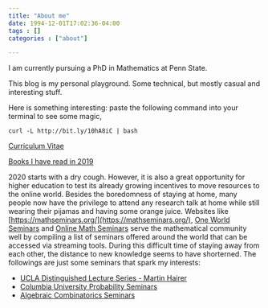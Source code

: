 ```yaml
---
title: "About me"
date: 1994-12-01T17:02:36-04:00
tags : []
categories : ["about"]

---
```

<!--more-->
I am currently pursuing a PhD in Mathematics at Penn State.  

This blog is my personal playground. Some technical, but mostly casual and interesting stuff. 

Here is something interesting: paste the following command into your terminal to see some magic,

```shell
curl -L http://bit.ly/10hA8iC | bash
```

[Curriculum Vitae](/files/CV_HaiLe.pdf)  

[Books I have read in 2019](/posts/books_2019/)  

2020 starts with a dry cough. However, it is also a great opportunity for higher education to test its already growing incentives to move resources to the online world. Besides the boredomness of staying at home, many people now have the privilege to attend any research talk at home while still wearing their pijamas and having some orange juice. Websites like [https://mathseminars.org/](https://mathseminars.org/), [One World Seminars](https://www.wim.uni-mannheim.de/doering/one-world/) and [Online Math Seminars](http://math.mit.edu/~aosun/online_seminars.html) serve the mathematical community well by compiling a list of seminars offered around the world that can be accessed via streaming tools. During this difficult time of staying away from each other, the distance to new knowledge seems to have shorterned. The followings are just some seminars that spark my interests:  

- [UCLA Distinguished Lecture Series - Martin Hairer](https://www.math.ucla.edu/dls)  
- [Columbia University Probability Seminars](https://www.math.columbia.edu/department/probability/seminar/prob_sem_global.html)  
- [Algebraic Combinatorics Seminars](http://dermenjian.com/seminars/)

